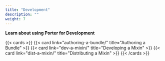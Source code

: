 ```yaml
---
title: "Development"
description: ""
weight: 7
---
```


**Learn about using Porter for Development**

{{< cards >}}
{{< card link="authoring-a-bundle/" title="Authoring a Bundle" >}}
{{< card link="dev-a-mixin/" title="Developing a Mixin" >}}
{{< card link="dist-a-mixin/" title="Distributing a Mixin" >}}
{{< /cards >}}
